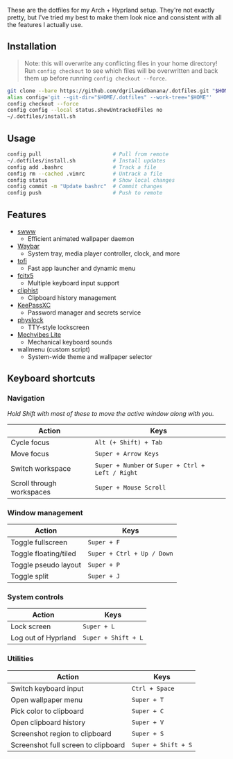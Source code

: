These are the dotfiles for my Arch + Hyprland setup. They're not exactly pretty, but I've tried my best to make them look nice and consistent with all the features I actually use.

## Installation

> Note: this will overwrite any conflicting files in your home directory! Run `config checkout` to see which files will be overwritten and back them up before running `config checkout --force`.

```bash
git clone --bare https://github.com/dgrilawidbanana/.dotfiles.git "$HOME/.dotfiles"
alias config='git --git-dir="$HOME/.dotfiles" --work-tree="$HOME"'
config checkout --force
config config --local status.showUntrackedFiles no
~/.dotfiles/install.sh
```

## Usage

```bash
config pull                       # Pull from remote
~/.dotfiles/install.sh            # Install updates
config add .bashrc                # Track a file
config rm --cached .vimrc         # Untrack a file
config status                     # Show local changes
config commit -m "Update bashrc"  # Commit changes
config push                       # Push to remote
```

## Features

- [swww](https://github.com/LGFae/swww)
  - Efficient animated wallpaper daemon
- [Waybar](https://github.com/Alexays/Waybar)
  - System tray, media player controller, clock, and more
- [tofi](https://github.com/philj56/tofi)
  - Fast app launcher and dynamic menu
- [fcitx5](https://github.com/fcitx/fcitx5)
  - Multiple keyboard input support
- [cliphist](https://github.com/sentriz/cliphist)
  - Clipboard history management
- [KeePassXC](https://github.com/keepassxreboot/keepassxc)
  - Password manager and secrets service
- [physlock](https://github.com/dexterlb/physlock/)
  - TTY-style lockscreen
- [Mechvibes Lite](https://github.com/eeriemyxi/mechvibes-lite)
  - Mechanical keyboard sounds
- wallmenu (custom script)
  - System-wide theme and wallpaper selector

## Keyboard shortcuts

### Navigation

_Hold Shift with most of these to move the active window along with you._

| Action                    | Keys                                              |
| ------------------------- | ------------------------------------------------- |
| Cycle focus               | `Alt (+ Shift) + Tab`                             |
| Move focus                | `Super + Arrow Keys`                              |
| Switch workspace          | `Super + Number` or `Super + Ctrl + Left / Right` |
| Scroll through workspaces | `Super + Mouse Scroll`                            |

### Window management

| Action                | Keys                       |
| --------------------- | -------------------------- |
| Toggle fullscreen     | `Super + F`                |
| Toggle floating/tiled | `Super + Ctrl + Up / Down` |
| Toggle pseudo layout  | `Super + P`                |
| Toggle split          | `Super + J`                |

### System controls

| Action              | Keys                |
| ------------------- | ------------------- |
| Lock screen         | `Super + L`         |
| Log out of Hyprland | `Super + Shift + L` |

### Utilities

| Action                              | Keys                |
| ----------------------------------- | ------------------- |
| Switch keyboard input               | `Ctrl + Space`      |
| Open wallpaper menu                 | `Super + T`         |
| Pick color to clipboard             | `Super + C`         |
| Open clipboard history              | `Super + V`         |
| Screenshot region to clipboard      | `Super + S`         |
| Screenshot full screen to clipboard | `Super + Shift + S` |
